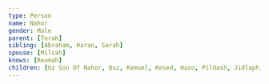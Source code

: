 ```yaml
---
type: Person
name: Nahor
gender: Male
parent: [Terah]
sibling: [Abraham, Haran, Sarah]
spouse: [Milcah]
knows: [Reumah]
children: [Uz Son Of Nahor, Buz, Kemuel, Kesed, Hazo, Pildash, Jidlaph, Bethuel, Tebah, Gaham, Tahash, Maacah]
---
```

